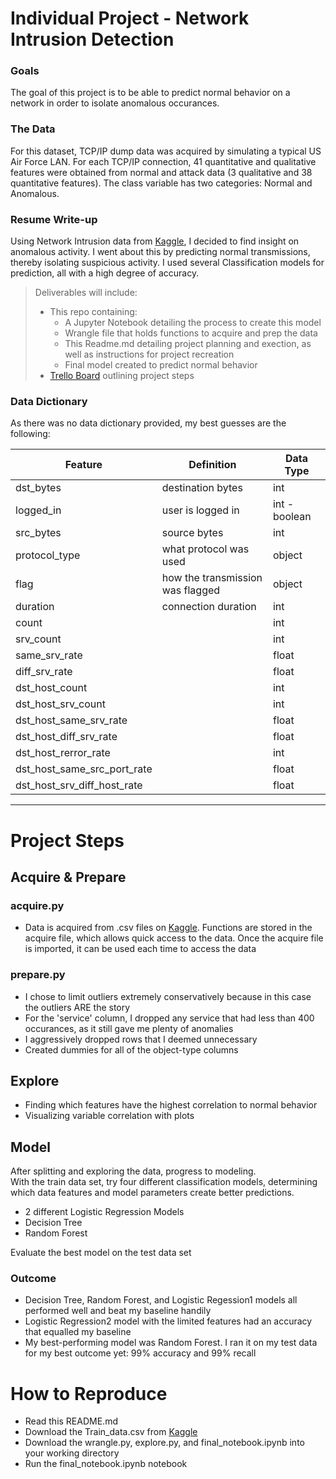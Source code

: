 
# **Individual Project - Network Intrusion Detection**

### Goals
The goal of this project is to be able to predict normal behavior on a network in order to isolate anomalous occurances. 

### The Data
For this dataset, TCP/IP dump data was acquired by simulating a typical US Air Force LAN. For each TCP/IP connection, 41 quantitative and qualitative features were obtained from normal and attack data (3 qualitative and 38 quantitative features).
The class variable has two categories: Normal and Anomalous.

### Resume Write-up
Using Network Intrusion data from [Kaggle](https://www.kaggle.com/sampadab17/network-intrusion-detection), I decided to find insight on anomalous activity. I went about this by predicting normal transmissions, thereby isolating suspicious activity. I used several Classification models for prediction, all with a high degree of accuracy.


>Deliverables will include:
> - This repo containing: 
>   - A Jupyter Notebook detailing the process to create this model
>   - Wrangle file that holds functions to acquire and prep the data
>   - This Readme.md detailing project planning and exection, as well as instructions for project recreation
>   - Final model created to predict normal behavior
> - [Trello Board](https://trello.com/b/G4Bv6Tsi/nid-indidual-project) outlining project steps

### Data Dictionary

As there was no data dictionary provided, my best guesses are the following:

| Feature                       | Definition                            | Data Type                          |
|-------------------------------|---------------------------------------|------------------------------------|
|dst_bytes                      |destination bytes                      |int                                 |
|logged_in                      |user is logged in                      |int - boolean                       |
|src_bytes                      |source bytes                           |int                                 |
|protocol_type                  |what protocol was used                 |object                              |
|flag                           |how the transmission was flagged       |object                              |
|duration                       |connection duration                    |int                                 |
|count                          |                                       |int                                 |
|srv_count                      |                                       |int                                 |
|same_srv_rate                  |                                       |float                               |
|diff_srv_rate                  |                                       |float                               |
|dst_host_count                 |                                       |int                                 |
|dst_host_srv_count             |                                       |int                                 |
|dst_host_same_srv_rate         |                                       |float                               |
|dst_host_diff_srv_rate         |                                       |float                               |
|dst_host_rerror_rate           |                                       |int                                 |
|dst_host_same_src_port_rate    |                                       |float                               |
|dst_host_srv_diff_host_rate    |                                       |float                               |

****
# **Project Steps**
## Acquire & Prepare
### acquire.py
- Data is acquired from .csv files on [Kaggle](https://www.kaggle.com/sampadab17/network-intrusion-detection). Functions are stored in the acquire file, which allows quick access to the data. Once the acquire file is imported, it can be used each time to access the data


### prepare.py
- I chose to limit outliers extremely conservatively because in this case the outliers ARE the story
- For the 'service' column, I dropped any service that had less than 400 occurances, as it still gave me plenty of anomalies
- I aggressively dropped rows that I deemed unnecessary
- Created dummies for all of the object-type columns

## Explore
- Finding which features have the highest correlation to normal behavior
- Visualizing variable correlation with plots

## Model
After splitting and exploring the data, progress to modeling.  
With the train data set, try four different classification models, determining which data features and model parameters create better predictions.
- 2 different Logistic Regression Models
- Decision Tree
- Random Forest

Evaluate the best model on the test data set
### Outcome
- Decision Tree, Random Forest, and Logistic Regession1 models all performed well and beat my baseline handily
- Logistic Regression2 model with the limited features had an accuracy that equalled my baseline
- My best-performing model was Random Forest. I ran it on my test data for my best outcome yet: 99% accuracy and 99% recall

# **How to Reproduce**
- Read this README.md
- Download the Train_data.csv from [Kaggle](https://www.kaggle.com/sampadab17/network-intrusion-detection)
- Download the wrangle.py, explore.py, and final_notebook.ipynb into your working directory
- Run the final_notebook.ipynb notebook


